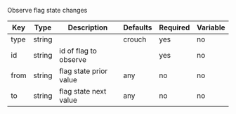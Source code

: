 Observe flag state changes

| Key | Type | Description | Defaults | Required | Variable |
|-|-|-|-|-|-|
| type | string | | crouch | yes | no |
| id | string | id of flag to observe | | yes | no |
| from | string | flag state prior value | any | no | no |
| to | string | flag state next value | any | no | no |